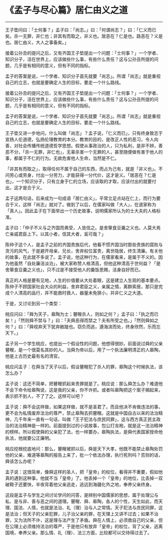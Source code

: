 # 《孟子与尽心篇》居仁由义之道

------

王子垫问曰：「士何事？」孟子曰：「尚志。」曰：「何谓尚志？」曰：「仁义而已矣。杀一无罪，非仁也；非其有而取之，非义也。居恶在？仁是也。路恶在？义是也。居仁由义，大人之事备矣。」

接着公孙丑的提问之后，又有齐国王子垫提出一个问题：「士何事？」一个学者、知识分子，活在世界上，应该做些什么事，有些什么责任？这与公孙丑所提的问题，几乎是有相同的意义，但有不同的指标。

孟子的答案是说，一个学者、知识分子首先就要「尚志」。所谓「尚志」就是重视自己的立志，也就是要确定人生的目标，要走一个什么路线。

接着公孙丑的提问之后，又有齐国王子垫提出一个问题：「士何事？」一个学者、知识分子，活在世界上，应该做些什么事，有些什么责任？这与公孙丑所提的问题，几乎是有相同的意义，但有不同的指标。

孟子的答案是说，一个学者、知识分子首先就要「尚志」。所谓「尚志」就是重视自己的立志，也就是要确定人生的目标，要走一个什么路线。

王子垫又进一步地问，什么叫做「尚志」？孟子说，「仁义而已」，只有终身致志于宣扬人伦道德，弘扬伦理教育的本分。教育的目的，是改正人性的恶习，令人向善，对社会传播传统道德哲学思想。假使从事政治的人，只为私利，是非不辨，善恶不分，「杀一无罪，非仁也」，无辜杀害一个无罪的人，甚至随便做有害于他人的事，都属于不仁的行为。无故危害他人生命，当然是不仁。

「非其有而取之」，取得任何不属于自己的东西，而占为己有，就是「非义也」。不问劳心或劳身，付出一分劳力，才能获得一分代价，这才是义。「居恶在？仁是也」，一个知识分子，只有立身于仁的立场，应该取的才取，应该付出的就要付出，这才是合于义。

孟子这两句话，后来成为一句成语「居仁由义」，平常立足点站在仁上，而行为要合于义，这样「尚志」就对了。做到了以后，在儒家叫做「大人」，在道家称为「真人」。因此孟子在下面举出一个历史故事，说明儒家所认为的士大夫的人格标准。

孟子曰：「仲子不义与之齐国而弗受，人皆信之。是舍箪食豆羹之义也。人莫大焉亡亲戚君臣上下。以其小者，信其大者，奚可哉？」

陈仲子这个人，是孟子之前的齐国贵族后代，他看不惯齐国当时那些贵族的腐败与贪污的风气，于是避开母亲、兄长，舍弃权位富贵，离世隐居，终生清廉。有关他的故事，在此就不多说了。孟子说，他这种行为，在儒家看来，是属于不义的。因为他虽然「自处廉洁淡泊」，被大家称赞人格清高，但他这种清高于世何益？「是舍箪食豆羹之义也」，只不过是不接受他人的羹饭恩赐，洁身自好而已。

真正的人格是要有见地，人生的价值要从大处着眼，这是建立人生观的基本要点。陈仲子不顾国家社会大众的利益，舍弃君臣之义，亲属之情，离群索居，那只是完成个人清高的品行，并不能救时救人，器量未免狭小，并非仁义之大道。

于是，又讨论到另一个类型：

桃应问曰：「舜为天子，皋陶为士；瞽瞍杀人，则如之何？」孟子曰：「执之而已矣！」「然则舜不禁与？」曰：「夫舜恶得而禁之？夫有所受之也。」「然则舜如之何？」曰：「舜视弃天下犹弃敝蹝也。窃负而逃，遵海滨而处，终身欣然，乐而忘天下。」

孟子另一个学生桃应，也提出一个假设性的问题，他想得很妙。前面说过舜的父亲瞽瞍，是一个很莫名其妙的人。当舜为帝以后，用了一个执法廉明清正的人皋陶，他是上古历史最有名的清官。

桃应问孟子：在舜当了天子以后，假设瞽瞍犯了杀人的罪，皋陶这个时候执法，该怎么办？

孟子说：这还不简单，把瞽瞍抓起来责罪就是了。桃应说：那么舜怎么办？难道他不会下命令给皋陶说，这是我的父亲，你不许抓。或者叫皋陶把这个案子搁起来，表示抓不到人，不了了之。这样可以吧？

孟子说：舜不会这样做，如果这样做，就不是圣君了。而且他决不肯做违法的事，更不会为私情废弃法治的尊严，禁止皋陶去抓瞽瞍。这就是中国自古以来的法治精神，几千年来一直有一句话，叫做「王子犯法与庶民同罪」，这与西方真正民主政治的法治精神是一样的。前面提到过的小说故事，包公打龙袍，就是这一法治精神的榜样。所以假使舜的父亲犯了法，也一样要办，皋陶执法，是舜代表国家授命他执法，他就要公正廉明。

桃应挖根挖底地问：那么，瞽瞍被抓以后，舜是天下大孝，他既不能禁止皋陶处罚他的父亲，难道等皋陶的报告上来了，批一个依法办理，执行死刑吗？否则的话，舜该怎么办呢？

孟子说：这很简单，像舜这样的圣人，把「皇帝」的权位，看得并不重要，假如他真的遇到这种事，他就不当「皇帝」了。他丢掉一个「皇帝」的地位，比丢掉一双破鞋子还要快，半夜背着他父亲逃走，逃远到海疆化外之地，奉养父亲终身。

这段是孟子与学生之间讨论学问的问答，是辨别中国儒家的思想，属于处理公与私、是与非、善与恶之间的道理。瞽瞍、舜、皋陶，各人的个性，天生如此，而天理、国法、人情，也就是法治、礼（理）治与人之常情。天子犯法与庶民同罪，这是法治；但天子的父亲犯罪，儿子治父亲的罪，在天理上又讲不过去；如果不治罪，又为法所不许，这是理与法产生了矛盾。舜在人情上，必须救自己的父亲，但在公理上必须维持法治的尊严，于是他只有放弃「皇帝」的权位，背了父亲，逃离国境，奉养父亲。那么情、礼（理）、法三方面，比较都可以交待得过去了。

